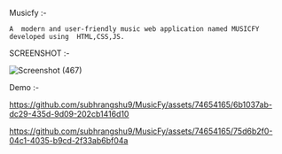 Musicfy  :-
 
    A  modern and user-friendly music web application named MUSICFY developed using  HTML,CSS,JS.

SCREENSHOT :- 




![Screenshot (467)](https://github.com/subhrangshu9/MusicFy/assets/74654165/74a4bfd7-b7d8-4d3c-b955-6ee7bf67002d)



Demo :-


https://github.com/subhrangshu9/MusicFy/assets/74654165/6b1037ab-dc29-435d-9d09-202cb1416d10









https://github.com/subhrangshu9/MusicFy/assets/74654165/75d6b2f0-04c1-4035-b9cd-2f33ab6bf04a











